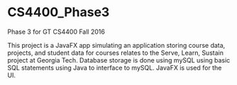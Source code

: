 # CS4400_Phase3
Phase 3 for GT CS4400 Fall 2016

This project is a JavaFX app simulating an application storing course data, projects, and student data for courses relates to the Serve, Learn, Sustain project at Georgia Tech. Database storage is done using mySQL using basic SQL statements using Java to interface to mySQL. JavaFX is used for the UI.
